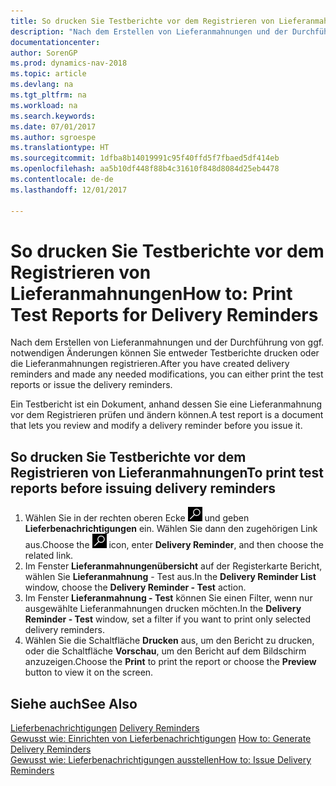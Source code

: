 ```yaml
---
title: So drucken Sie Testberichte vor dem Registrieren von Lieferanmahnungen
description: "Nach dem Erstellen von Lieferanmahnungen und der Durchführung von ggf. notwendigen Änderungen können Sie entweder Testberichte drucken oder die Lieferanmahnungen registrieren."
documentationcenter: 
author: SorenGP
ms.prod: dynamics-nav-2018
ms.topic: article
ms.devlang: na
ms.tgt_pltfrm: na
ms.workload: na
ms.search.keywords: 
ms.date: 07/01/2017
ms.author: sgroespe
ms.translationtype: HT
ms.sourcegitcommit: 1dfba8b14019991c95f40ffd5f7fbaed5df414eb
ms.openlocfilehash: aa5b10df448f88b4c31610f848d8084d25eb4478
ms.contentlocale: de-de
ms.lasthandoff: 12/01/2017

---
```

# <a name="how-to-print-test-reports-for-delivery-reminders"></a><span data-ttu-id="92ba3-103">So drucken Sie Testberichte vor dem Registrieren von Lieferanmahnungen</span><span class="sxs-lookup"><span data-stu-id="92ba3-103">How to: Print Test Reports for Delivery Reminders</span></span>
<span data-ttu-id="92ba3-104">Nach dem Erstellen von Lieferanmahnungen und der Durchführung von ggf. notwendigen Änderungen können Sie entweder Testberichte drucken oder die Lieferanmahnungen registrieren.</span><span class="sxs-lookup"><span data-stu-id="92ba3-104">After you have created delivery reminders and made any needed modifications, you can either print the test reports or issue the delivery reminders.</span></span>  

<span data-ttu-id="92ba3-105">Ein Testbericht ist ein Dokument, anhand dessen Sie eine Lieferanmahnung vor dem Registrieren prüfen und ändern können.</span><span class="sxs-lookup"><span data-stu-id="92ba3-105">A test report is a document that lets you review and modify a delivery reminder before you issue it.</span></span>  

## <a name="to-print-test-reports-before-issuing-delivery-reminders"></a><span data-ttu-id="92ba3-106">So drucken Sie Testberichte vor dem Registrieren von Lieferanmahnungen</span><span class="sxs-lookup"><span data-stu-id="92ba3-106">To print test reports before issuing delivery reminders</span></span>  

1.  <span data-ttu-id="92ba3-107">Wählen Sie in der rechten oberen Ecke ![Nach Seite oder Bericht suchen](../../media/ui-search/search_small.png "Symbol nach Seite oder Bericht suchen") und geben **Lieferbenachrichtigungen** ein. Wählen Sie dann den zugehörigen Link aus.</span><span class="sxs-lookup"><span data-stu-id="92ba3-107">Choose the ![Search for Page or Report](../../media/ui-search/search_small.png "Search for Page or Report icon") icon, enter **Delivery Reminder**, and then choose the related link.</span></span>  
2.  <span data-ttu-id="92ba3-108">Im Fenster **Lieferanmahnungenübersicht** auf der Registerkarte Bericht, wählen Sie **Lieferanmahnung** - Test aus.</span><span class="sxs-lookup"><span data-stu-id="92ba3-108">In the **Delivery Reminder List** window, choose the **Delivery Reminder - Test** action.</span></span>  
3.  <span data-ttu-id="92ba3-109">Im Fenster **Lieferanmahnung - Test** können Sie einen Filter, wenn nur ausgewählte Lieferanmahnungen drucken möchten.</span><span class="sxs-lookup"><span data-stu-id="92ba3-109">In the **Delivery Reminder - Test** window, set a filter if you want to print only selected delivery reminders.</span></span>  
4.  <span data-ttu-id="92ba3-110">Wählen Sie die Schaltfläche **Drucken** aus, um den Bericht zu drucken, oder die Schaltfläche **Vorschau**, um den Bericht auf dem Bildschirm anzuzeigen.</span><span class="sxs-lookup"><span data-stu-id="92ba3-110">Choose the **Print** to print the report or choose the **Preview** button to view it on the screen.</span></span>  

## <a name="see-also"></a><span data-ttu-id="92ba3-111">Siehe auch</span><span class="sxs-lookup"><span data-stu-id="92ba3-111">See Also</span></span>  
 <span data-ttu-id="92ba3-112">[Lieferbenachrichtigungen](delivery-reminders.md) </span><span class="sxs-lookup"><span data-stu-id="92ba3-112">[Delivery Reminders](delivery-reminders.md) </span></span>  
 <span data-ttu-id="92ba3-113">[Gewusst wie: Einrichten von Lieferbenachrichtigungen](how-to-generate-delivery-reminders.md) </span><span class="sxs-lookup"><span data-stu-id="92ba3-113">[How to: Generate Delivery Reminders](how-to-generate-delivery-reminders.md) </span></span>  
 [<span data-ttu-id="92ba3-114">Gewusst wie: Lieferbenachrichtigungen ausstellen</span><span class="sxs-lookup"><span data-stu-id="92ba3-114">How to: Issue Delivery Reminders</span></span>](how-to-issue-delivery-reminders.md)

